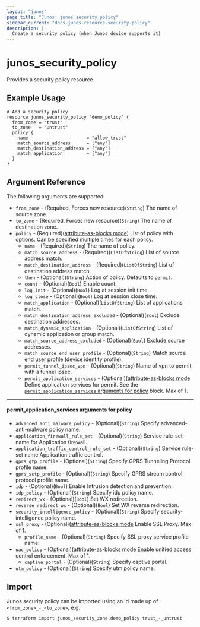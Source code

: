 ```yaml
---
layout: "junos"
page_title: "Junos: junos_security_policy"
sidebar_current: "docs-junos-resource-security-policy"
description: |-
  Create a security policy (when Junos device supports it)
---
```


# junos_security_policy

Provides a security policy resource.

## Example Usage

```hcl
# Add a security policy
resource junos_security_policy "demo_policy" {
  from_zone = "trust"
  to_zone   = "untrust"
  policy {
    name                      = "allow_trust"
    match_source_address      = ["any"]
    match_destination_address = ["any"]
    match_application         = ["any"]
  }
}
```

## Argument Reference

The following arguments are supported:

* `from_zone` - (Required, Forces new resource)(`String`) The name of source zone.
* `to_zone` - (Required, Forces new resource)(`String`) The name of destination zone.
* `policy` - (Required)([attribute-as-blocks mode](https://www.terraform.io/docs/configuration/attr-as-blocks.html)) List of policy with options. Can be specified multiple times for each policy.
  * `name`  - (Required)(`String`) The name of policy.
  * `match_source_address` - (Required)(`ListOfString`) List of source address match.
  * `match_destination_address` - (Required)(`ListOfString`) List of destination address match.
  * `then` - (Optional)(`String`) Action of policy. Defaults to `permit`.
  * `count` - (Optional)(`Bool`) Enable count.
  * `log_init` - (Optional)(`Bool`) Log at session init time.
  * `log_close` - (Optional)(`Bool`) Log at session close time.
  * `match_application` - (Optional)(`ListOfString`) List of applications match.
  * `match_destination_address_excluded` - (Optional)(`Bool`) Exclude destination addresses.
  * `match_dynamic_application` - (Optional)(`ListOfString`) List of dynamic application or group match.
  * `match_source_address_excluded` - (Optional)(`Bool`) Exclude source addresses.
  * `match_source_end_user_profile` - (Optional)(`String`) Match source end user profile (device identity profile).
  * `permit_tunnel_ipsec_vpn` - (Optional)(`String`) Name of vpn to permit with a tunnel ipsec.
  * `permit_application_services` - (Optional)([attribute-as-blocks mode](https://www.terraform.io/docs/configuration/attr-as-blocks.html) Define application services for permit. See the [`permit_application_services` arguments for policy](#permit_application_services-arguments-for-policy) block. Max of 1.

---
#### permit_application_services arguments for policy
* `advanced_anti_malware_policy` - (Optional)(`String`) Specify advanced-anti-malware policy name.
* `application_firewall_rule_set` - (Optional)(`String`) Service rule-set name for Application firewall.
* `application_traffic_control_rule_set` - (Optional)(`String`) Service rule-set name Application traffic control.
* `gprs_gtp_profile` - (Optional)(`String`) Specify GPRS Tunneling Protocol profile name.
* `gprs_sctp_profile` - (Optional)(`String`) Specify GPRS stream control protocol profile name.
* `idp` - (Optional)(`Bool`) Enable Intrusion detection and prevention.
* `idp_policy` - (Optional)(`String`) Specify idp policy name.
* `redirect_wx` - (Optional)(`Bool`) Set WX redirection.
* `reverse_redirect_wx` - (Optional)(`Bool`) Set WX reverse redirection.
* `security_intelligence_policy` - (Optional)(`String`) Specify security-intelligence policy name.
* `ssl_proxy` - (Optional)([attribute-as-blocks mode](https://www.terraform.io/docs/configuration/attr-as-blocks.html) Enable SSL Proxy. Max of 1.
  * `profile_name` - (Optional)(`String`) Specify SSL proxy service profile name.
* `uac_policy` - (Optional)([attribute-as-blocks mode](https://www.terraform.io/docs/configuration/attr-as-blocks.html) Enable unified access control enforcement. Max of 1.
  * `captive_portal` - (Optional)(`String`) Specify captive portal.
* `utm_policy` - (Optional)(`String`) Specify utm policy name.

## Import

Junos security policy can be imported using an id made up of `<from_zone>_-_<to_zone>`, e.g.

```
$ terraform import junos_security_zone.demo_policy trust_-_untrust
```
